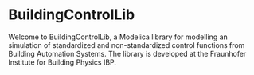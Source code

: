 # BuildingControlLib
Welcome to BuildingControlLib, a Modelica library for modelling an simulation of standardized and non-standardized control functions from Building Automation Systems. The library is developed at the Fraunhofer Institute for Building Physics IBP.
